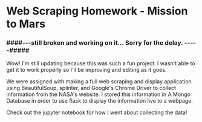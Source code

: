 # Web Scraping Homework - Mission to Mars
### ####---still broken and working on it... Sorry for the delay. -----#####
Wow! I'm still updating because this was such a fun project. I wasn't able to get it to work properly so I'll be improving and editing as it goes. 

We were assigned with making a full web scraping and display application using BeautifulSoup, splinter, and Google's Chrome Driver to collect information from the NASA's website. I stored this information in A Mongo Database in order to use flask to display the information live to a webpage. 

Check out the jupyter notebook for how I went about collecting the data! 

